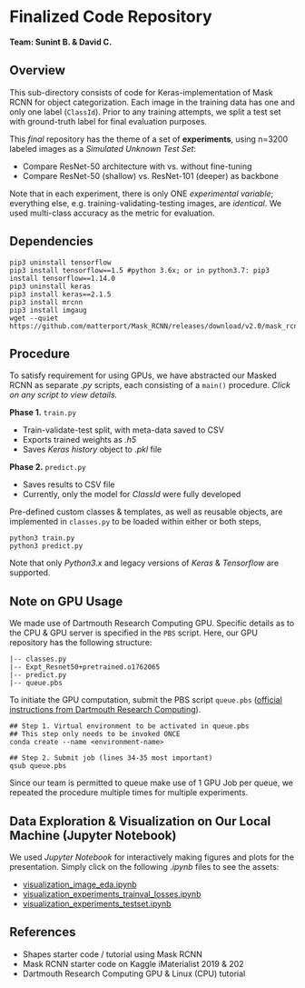 # Finalized Code Repository

**Team: Sunint B. &amp; David C.**

## Overview

This sub-directory consists of code for Keras-implementation of Mask RCNN for object categorization. Each image in the training data has one and only one label (`ClassId`). Prior to any training attempts, we split a test set with ground-truth label for final evaluation purposes.

This _final_ repository has the theme of a set of **experiments**, using n=3200 labeled images as a _Simulated Unknown Test Set_:

* Compare ResNet-50 architecture with vs. without fine-tuning
* Compare ResNet-50 (shallow) vs. ResNet-101 (deeper) as backbone

Note that in each experiment, there is only ONE _experimental variable_; everything else, e.g. training-validating-testing images, are _identical_. We used multi-class accuracy as the metric for evaluation.


## Dependencies

```shell script
pip3 uninstall tensorflow
pip3 install tensorflow==1.5 #python 3.6x; or in python3.7: pip3 install tensorflow==1.14.0
pip3 uninstall keras
pip3 install keras==2.1.5
pip3 install mrcnn
pip3 install imgaug
wget --quiet https://github.com/matterport/Mask_RCNN/releases/download/v2.0/mask_rcnn_coco.h5
```

## Procedure

To satisfy requirement for using GPUs, we have abstracted our Masked RCNN as separate _.py_ scripts, each consisting of a `main()` procedure. _Click on any script to view details._

**Phase 1.** `train.py`

* Train-validate-test split, with meta-data saved to CSV
* Exports trained weights as _.h5_
* Saves _Keras history_ object to _.pkl_ file

**Phase 2.** `predict.py`

* Saves results to CSV file
* Currently, only the model for _ClassId_ were fully developed

Pre-defined custom classes &amp; templates, as well as reusable objects, are implemented in `classes.py` to be loaded within either or both steps,

```shell script
python3 train.py
python3 predict.py
```

Note that only _Python3.x_ and legacy versions of _Keras_ &amp; _Tensorflow_ are supported.


## Note on GPU Usage

We made use of Dartmouth Research Computing GPU. Specific details as to the CPU &amp; GPU server is specified in the `PBS` script. Here, our GPU repository has the following structure:

```
|-- classes.py
|-- Expt_Resnet50+pretrained.o1762065
|-- predict.py
|-- queue.pbs
```

To initiate the GPU computation, submit the PBS script `queue.pbs` ([official instructions from Dartmouth Research Computing](https://rc.dartmouth.edu/index.php/using-discovery/using-the-gpu-nodes/job-submission-template/)).

```shell script
## Step 1. Virtual environment to be activated in queue.pbs
## This step only needs to be invoked ONCE
conda create --name <environment-name>

## Step 2. Submit job (lines 34-35 most important)
qsub queue.pbs
```

Since our team is permitted to queue make use of 1 GPU Job per queue, we repeated the procedure multiple times for multiple experiments.


## Data Exploration &amp; Visualization on Our Local Machine (Jupyter Notebook)

We used _Jupyter Notebook_ for interactively making figures and plots for the presentation. Simply click on the following _.ipynb_ files to see the assets:

* [visualization_image_eda.ipynb](https://gitlab.cs.dartmouth.edu/ydavidchen/cs69-imaterialist-2020/blob/master/final/visualization_image_eda.ipynb)
* [visualization_experiments_trainval_losses.ipynb](https://gitlab.cs.dartmouth.edu/ydavidchen/cs69-imaterialist-2020/blob/master/final/visualization_experiments_trainval_losses.ipynb)
* [visualization_experiments_testset.ipynb](https://gitlab.cs.dartmouth.edu/ydavidchen/cs69-imaterialist-2020/blob/master/final/visualization_experiments_testset.ipynb)


## References

* Shapes starter code / tutorial using Mask RCNN
* Mask RCNN starter code on Kaggle iMaterialist 2019 &amp; 202
* Dartmouth Research Computing GPU &amp; Linux (CPU) tutorial
